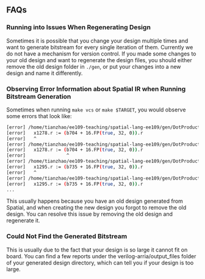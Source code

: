 ## FAQs

### Running into Issues When Regenerating Design
Sometimes it is possible that you change your design multiple times and want to
generate bitstream for every single iteration of them. Currently we do not have
a mechanism for version control. If you made some changes to your old design and
want to regenerate the design files, you should either remove the old design
folder in `./gen`, or put your changes into a new design and name it
differently. 

### Observing Error Information about Spatial IR when Running Bitstream Generation
Sometimes when running `make vcs` or `make $TARGET`, you would observe some errors that look like: 
```bash
[error] /home/tianzhao/ee109-teaching/spatial-lang-ee109/gen/DotProduct_1_1_16_Int/chisel/x1279.scala:10: not found: value x1278
[error]   x1278.r := (b704 + 16.FP(true, 32, 0)).r
[error]   ^
[error] /home/tianzhao/ee109-teaching/spatial-lang-ee109/gen/DotProduct_1_1_16_Int/chisel/x1279.scala:10: not found: value b704
[error]   x1278.r := (b704 + 16.FP(true, 32, 0)).r
[error]               ^
[error] /home/tianzhao/ee109-teaching/spatial-lang-ee109/gen/DotProduct_1_1_16_Int/chisel/x1296.scala:10: not found: value x1295
[error]   x1295.r := (b735 + 16.FP(true, 32, 0)).r
[error]   ^
[error] /home/tianzhao/ee109-teaching/spatial-lang-ee109/gen/DotProduct_1_1_16_Int/chisel/x1296.scala:10: not found: value b735
[error]   x1295.r := (b735 + 16.FP(true, 32, 0)).r
...
```
This usually happens because you have an old design generated from Spatial, and when creating the new design you forgot to remove the old design. You can resolve this issue by removing the old design and regenerate it. 

### Could Not Find the Generated Bitstream
This is usually due to the fact that your design is so large it cannot fit on
board. You can find a few reports under the verilog-arria/output_files folder of your
generated design directory, which can tell you if your design is too large. 
